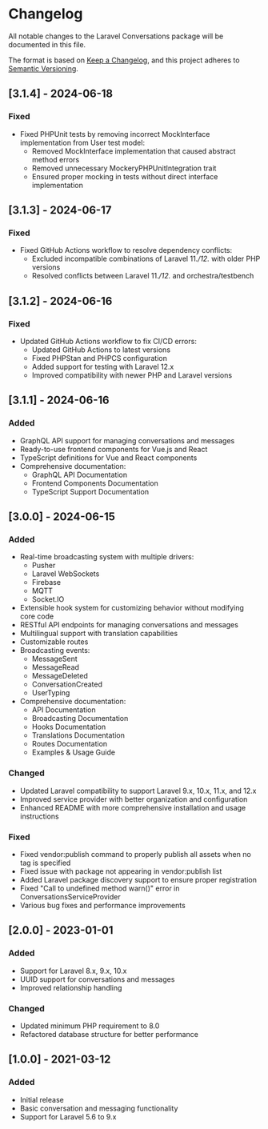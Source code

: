 # Changelog

All notable changes to the Laravel Conversations package will be documented in this file.

The format is based on [Keep a Changelog](https://keepachangelog.com/en/1.0.0/),
and this project adheres to [Semantic Versioning](https://semver.org/spec/v2.0.0.html).

## [3.1.4] - 2024-06-18

### Fixed
- Fixed PHPUnit tests by removing incorrect MockInterface implementation from User test model:
  - Removed MockInterface implementation that caused abstract method errors
  - Removed unnecessary MockeryPHPUnitIntegration trait
  - Ensured proper mocking in tests without direct interface implementation

## [3.1.3] - 2024-06-17

### Fixed
- Fixed GitHub Actions workflow to resolve dependency conflicts:
  - Excluded incompatible combinations of Laravel 11.*/12.* with older PHP versions
  - Resolved conflicts between Laravel 11.*/12.* and orchestra/testbench

## [3.1.2] - 2024-06-16

### Fixed
- Updated GitHub Actions workflow to fix CI/CD errors:
  - Updated GitHub Actions to latest versions
  - Fixed PHPStan and PHPCS configuration
  - Added support for testing with Laravel 12.x
  - Improved compatibility with newer PHP and Laravel versions

## [3.1.1] - 2024-06-16

### Added
- GraphQL API support for managing conversations and messages
- Ready-to-use frontend components for Vue.js and React
- TypeScript definitions for Vue and React components
- Comprehensive documentation:
  - GraphQL API Documentation
  - Frontend Components Documentation
  - TypeScript Support Documentation

## [3.0.0] - 2024-06-15

### Added
- Real-time broadcasting system with multiple drivers:
  - Pusher
  - Laravel WebSockets
  - Firebase
  - MQTT
  - Socket.IO
- Extensible hook system for customizing behavior without modifying core code
- RESTful API endpoints for managing conversations and messages
- Multilingual support with translation capabilities
- Customizable routes
- Broadcasting events:
  - MessageSent
  - MessageRead
  - MessageDeleted
  - ConversationCreated
  - UserTyping
- Comprehensive documentation:
  - API Documentation
  - Broadcasting Documentation
  - Hooks Documentation
  - Translations Documentation
  - Routes Documentation
  - Examples & Usage Guide

### Changed
- Updated Laravel compatibility to support Laravel 9.x, 10.x, 11.x, and 12.x
- Improved service provider with better organization and configuration
- Enhanced README with more comprehensive installation and usage instructions

### Fixed
- Fixed vendor:publish command to properly publish all assets when no tag is specified
- Fixed issue with package not appearing in vendor:publish list
- Added Laravel package discovery support to ensure proper registration
- Fixed "Call to undefined method warn()" error in ConversationsServiceProvider
- Various bug fixes and performance improvements

## [2.0.0] - 2023-01-01

### Added
- Support for Laravel 8.x, 9.x, 10.x
- UUID support for conversations and messages
- Improved relationship handling

### Changed
- Updated minimum PHP requirement to 8.0
- Refactored database structure for better performance

## [1.0.0] - 2021-03-12

### Added
- Initial release
- Basic conversation and messaging functionality
- Support for Laravel 5.6 to 9.x
